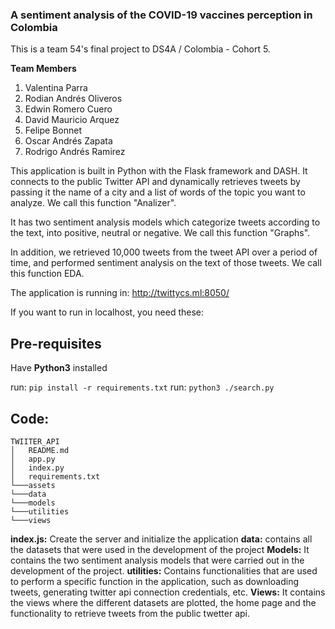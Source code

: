 ### A sentiment analysis of the COVID-19 vaccines perception in Colombia

This is a team 54's final project to DS4A / Colombia - Cohort 5.

**Team Members**
1.  Valentina Parra    
2.  Rodian Andrés Oliveros    
3.  Edwin Romero Cuero
4.  David Mauricio Arquez    
5.  Felipe Bonnet
6.  Oscar Andrés Zapata
7.  Rodrigo Andrés Ramirez 

This application is built in Python with the Flask framework and DASH.
It connects to the public Twitter API and dynamically retrieves tweets by passing it the name of a city and a list of words of the topic you want to analyze. We call this function "Analizer".

It has two sentiment analysis models which categorize tweets according to the text, into positive, neutral or negative. We call this function "Graphs".

In addition, we retrieved 10,000 tweets from the tweet API over a period of time, and performed sentiment analysis on the text of those tweets. We call this function EDA.

The application is running in: http://twittycs.ml:8050/

If you want to run in localhost, you need these:

## Pre-requisites

Have **Python3** installed

run: `pip install -r requirements.txt` 
run:  `python3 ./search.py`

## Code:

```
TWIITER_API
│   README.md
│   app.py
│   index.py
│   requirements.txt    
└───assets   
└───data
└───models
└───utilities
└───views
```
**index.js:**  Create the server and initialize the application 
**data:**  contains all the datasets that were used in the development of the project
**Models:** It contains the two sentiment analysis models that were carried out in the development of the project.
**utilities:** Contains functionalities that are used to perform a specific function in the application, such as downloading tweets, generating twitter api connection credentials, etc.
**Views:** It contains the views where the different datasets are plotted, the home page and the functionality to retrieve tweets from the public twetter api.